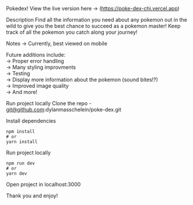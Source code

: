 Pokedex!
View the live version here -> (https://poke-dex-chi.vercel.app)

Description
Find all the information you need about any pokemon out in the wild to give you the best chance to succeed as a pokemon master!
Keep track of all the pokemon you catch along your journey!

Notes
-> Currently, best viewed on mobile  

Future additions include:  
-> Proper error handling  
-> Many styling improvments  
-> Testing  
-> Display more information about the pokemon (sound bites!?)  
-> Improved image quality  
-> And more!  

Run project locally
Clone the repo - git@github.com:dylanmasschelein/poke-dex.git

Install dependencies

```
npm install
# or
yarn install
```

Run project locally
```
npm run dev
# or
yarn dev
```

Open project in localhost:3000

Thank you and enjoy!
